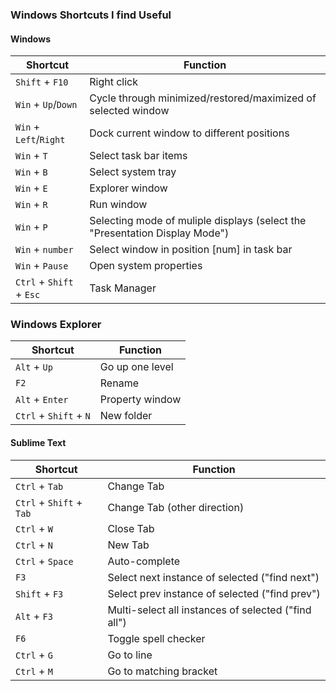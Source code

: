 ### Windows Shortcuts I find Useful

#### Windows
|Shortcut                      | Function                                                                     |
|------------------------------|------------------------------------------------------------------------------|
|`Shift` + `F10`               | Right click                                                                  |
|`Win` + `Up`/`Down`           | Cycle through minimized/restored/maximized of selected window                |
|`Win` + `Left`/`Right`        | Dock current window to different positions                                   |
|`Win` + `T`                   | Select task bar items                                                        |
|`Win` + `B`                   | Select system tray                                                           |
|`Win` + `E`                   | Explorer window                                                              |
|`Win` + `R`                   | Run window                                                                   |
|`Win` + `P`                   | Selecting mode of muliple displays (select the "Presentation Display Mode")  |
|`Win` + `number`              | Select window in position [num] in task bar                                  |
|`Win` + `Pause`               | Open system properties                                                       |
|`Ctrl` + `Shift` + `Esc`      | Task Manager                                                                 |

### Windows Explorer

|Shortcut                | Function            |
|------------------------|---------------------|
|`Alt` + `Up`            |  Go up one level    |
|`F2`                    |  Rename             |
|`Alt` + `Enter`         |  Property window    |
|`Ctrl` + `Shift` + `N`  |  New folder         |

#### Sublime Text

|Shortcut                      | Function                                           |
|------------------------------|----------------------------------------------------|
|`Ctrl` + `Tab`                |Change Tab                                          |
|`Ctrl` + `Shift` + `Tab`      |Change Tab (other direction)                        |
|`Ctrl` + `W`                  |Close Tab                                           |
|`Ctrl` + `N`                  |New Tab                                             |
|`Ctrl` + `Space`              |Auto-complete                                       |
|`F3`                          |Select next instance of selected ("find next")      |
|`Shift` + `F3`                |Select prev instance of selected ("find prev")      |
|`Alt` + `F3`                  |Multi-select all instances of selected ("find all") |
|`F6`                          |Toggle spell checker                                |
|`Ctrl` + `G`                  |Go to line                                          |
|`Ctrl` + `M`                  |Go to matching bracket                              |
